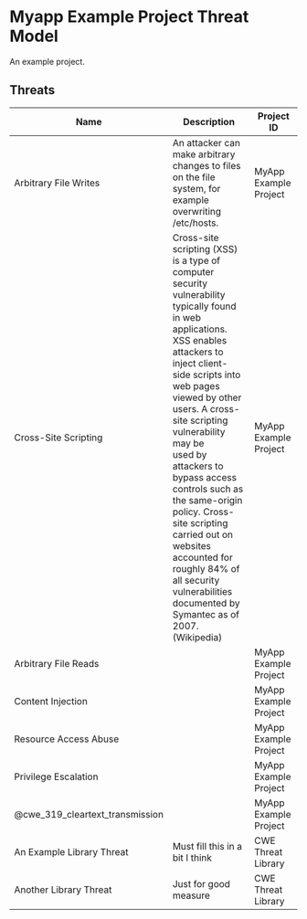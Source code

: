 # Myapp Example Project Threat Model

An example project.

## Threats

| Name | Description | Project ID |
| ---- | ----------- | ---------- |
| Arbitrary File Writes | An attacker can make arbitrary changes to files on the file system, for example overwriting /etc/hosts. | MyApp Example Project |
| Cross-Site Scripting | Cross-site scripting (XSS) is a type of computer security vulnerability typically found in web applications. XSS enables <br>attackers to inject client-side scripts into web pages viewed by other users. A cross-site scripting vulnerability may be <br>used by attackers to bypass access controls such as the same-origin policy. Cross-site scripting carried out on websites <br>accounted for roughly 84% of all security vulnerabilities documented by Symantec as of 2007. (Wikipedia) | MyApp Example Project |
| Arbitrary File Reads |  | MyApp Example Project |
| Content Injection |  | MyApp Example Project |
| Resource Access Abuse |  | MyApp Example Project |
| Privilege Escalation |  | MyApp Example Project |
| @cwe_319_cleartext_transmission |  | MyApp Example Project |
| An Example Library Threat | Must fill this in a bit I think | CWE Threat Library |
| Another Library Threat | Just for good measure | CWE Threat Library |
